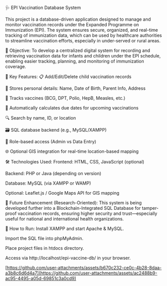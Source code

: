 🩺 EPI Vaccination Database System

This project is a database-driven application designed to manage and monitor vaccination records under the Expanded Programme on Immunization (EPI). The system ensures secure, organized, and real-time tracking of immunization data, which can be used by healthcare authorities to streamline vaccination efforts, especially in under-served or rural areas.

🎯 Objective:
To develop a centralized digital system for recording and retrieving vaccination data for infants and children under the EPI schedule, enabling easier tracking, planning, and monitoring of immunization coverage.

🧩 Key Features:
📋 Add/Edit/Delete child vaccination records

🧒 Stores personal details: Name, Date of Birth, Parent Info, Address

💉 Tracks vaccines (BCG, DPT, Polio, HepB, Measles, etc.)

📆 Automatically calculates due dates for upcoming vaccinations

🔍 Search by name, ID, or location

🗃️ SQL database backend (e.g., MySQL/XAMPP)

🔐 Role-based access (Admin vs Data Entry)

🌐 Optional GIS integration for real-time location-based mapping

🛠️ Technologies Used:
Frontend: HTML, CSS, JavaScript (optional)

Backend: PHP or Java (depending on version)

Database: MySQL (via XAMPP or WAMP)

Optional: Leaflet.js / Google Maps API for GIS mapping

🔐 Future Enhancement (Research-Oriented):
This system is being developed further into a Blockchain-Integrated SQL Database for tamper-proof vaccination records, ensuring higher security and trust—especially useful for national and international health organizations.

🚀 How to Run:
Install XAMPP and start Apache & MySQL.

Import the SQL file into phpMyAdmin.

Place project files in htdocs directory.

Access via http://localhost/epi-vaccine-db/ in your browser.

[https://github.com/user-attachments/assets/b670c232-ce0c-4b28-8daa-a3b8c6d6d4a7](https://github.com/user-attachments/assets/ac2488b9-ac95-4495-a05d-69851c3a0cd9)
